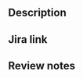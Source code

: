 <!-- Prefix the PR title with the Jira issue number in square brackets (eg - [DTOSS-XXXX]), if applicable -->

## Description
<!-- Add screenshots if there are any UI updates. -->


## Jira link


## Review notes
<!-- Add notable context, discussion items, and anything else that would be helpful for a reviewer to know. -->

